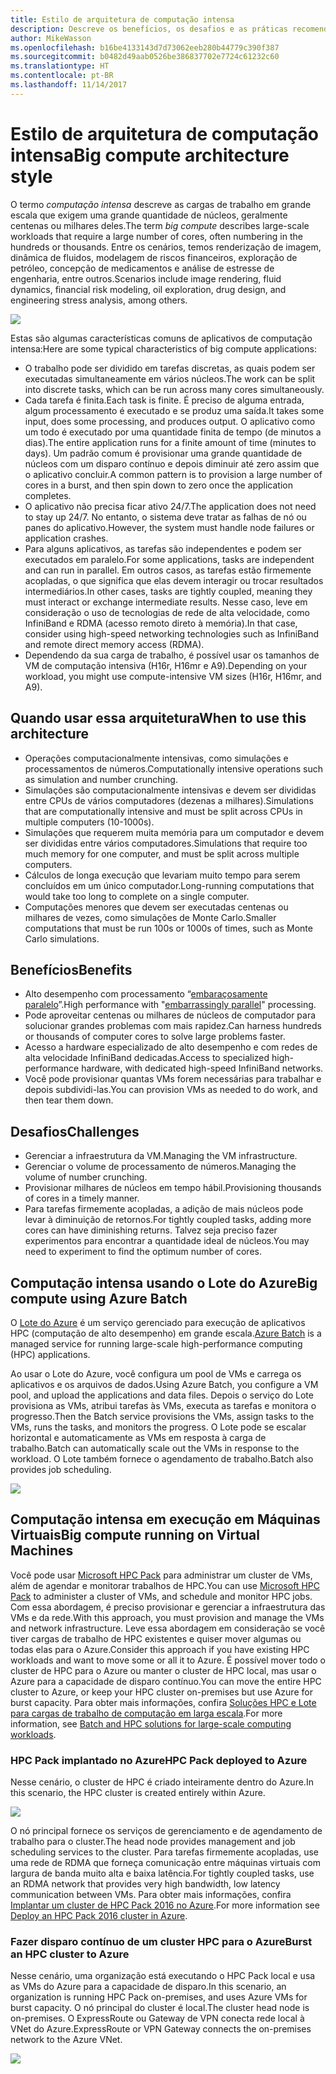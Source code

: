 ```yaml
---
title: Estilo de arquitetura de computação intensa
description: Descreve os benefícios, os desafios e as práticas recomendadas para arquiteturas de computação intensa no Azure
author: MikeWasson
ms.openlocfilehash: b16be4133143d7d73062eeb280b44779c390f387
ms.sourcegitcommit: b0482d49aab0526be386837702e7724c61232c60
ms.translationtype: HT
ms.contentlocale: pt-BR
ms.lasthandoff: 11/14/2017
---
```

# <a name="big-compute-architecture-style"></a><span data-ttu-id="6891d-103">Estilo de arquitetura de computação intensa</span><span class="sxs-lookup"><span data-stu-id="6891d-103">Big compute architecture style</span></span>

<span data-ttu-id="6891d-104">O termo *computação intensa* descreve as cargas de trabalho em grande escala que exigem uma grande quantidade de núcleos, geralmente centenas ou milhares deles.</span><span class="sxs-lookup"><span data-stu-id="6891d-104">The term *big compute* describes large-scale workloads that require a large number of cores, often numbering in the hundreds or thousands.</span></span> <span data-ttu-id="6891d-105">Entre os cenários, temos renderização de imagem, dinâmica de fluidos, modelagem de riscos financeiros, exploração de petróleo, concepção de medicamentos e análise de estresse de engenharia, entre outros.</span><span class="sxs-lookup"><span data-stu-id="6891d-105">Scenarios include image rendering, fluid dynamics, financial risk modeling, oil exploration, drug design, and engineering stress analysis, among others.</span></span>

![](./images/big-compute-logical.png)

<span data-ttu-id="6891d-106">Estas são algumas características comuns de aplicativos de computação intensa:</span><span class="sxs-lookup"><span data-stu-id="6891d-106">Here are some typical characteristics of big compute applications:</span></span>

- <span data-ttu-id="6891d-107">O trabalho pode ser dividido em tarefas discretas, as quais podem ser executadas simultaneamente em vários núcleos.</span><span class="sxs-lookup"><span data-stu-id="6891d-107">The work can be split into discrete tasks, which can be run across many cores simultaneously.</span></span>
- <span data-ttu-id="6891d-108">Cada tarefa é finita.</span><span class="sxs-lookup"><span data-stu-id="6891d-108">Each task is finite.</span></span> <span data-ttu-id="6891d-109">É preciso de alguma entrada, algum processamento é executado e se produz uma saída.</span><span class="sxs-lookup"><span data-stu-id="6891d-109">It takes some input, does some processing, and produces output.</span></span> <span data-ttu-id="6891d-110">O aplicativo como um todo é executado por uma quantidade finita de tempo (de minutos a dias).</span><span class="sxs-lookup"><span data-stu-id="6891d-110">The entire application runs for a finite amount of time (minutes to days).</span></span> <span data-ttu-id="6891d-111">Um padrão comum é provisionar uma grande quantidade de núcleos com um disparo contínuo e depois diminuir até zero assim que o aplicativo concluir.</span><span class="sxs-lookup"><span data-stu-id="6891d-111">A common pattern is to provision a large number of cores in a burst, and then spin down to zero once the application completes.</span></span> 
- <span data-ttu-id="6891d-112">O aplicativo não precisa ficar ativo 24/7.</span><span class="sxs-lookup"><span data-stu-id="6891d-112">The application does not need to stay up 24/7.</span></span> <span data-ttu-id="6891d-113">No entanto, o sistema deve tratar as falhas de nó ou panes do aplicativo.</span><span class="sxs-lookup"><span data-stu-id="6891d-113">However, the system must handle node failures or application crashes.</span></span>
- <span data-ttu-id="6891d-114">Para alguns aplicativos, as tarefas são independentes e podem ser executados em paralelo.</span><span class="sxs-lookup"><span data-stu-id="6891d-114">For some applications, tasks are independent and can run in parallel.</span></span> <span data-ttu-id="6891d-115">Em outros casos, as tarefas estão firmemente acopladas, o que significa que elas devem interagir ou trocar resultados intermediários.</span><span class="sxs-lookup"><span data-stu-id="6891d-115">In other cases, tasks are tightly coupled, meaning they must interact or exchange intermediate results.</span></span> <span data-ttu-id="6891d-116">Nesse caso, leve em consideração o uso de tecnologias de rede de alta velocidade, como InfiniBand e RDMA (acesso remoto direto à memória).</span><span class="sxs-lookup"><span data-stu-id="6891d-116">In that case, consider using high-speed networking technologies such as InfiniBand and remote direct memory access (RDMA).</span></span> 
- <span data-ttu-id="6891d-117">Dependendo da sua carga de trabalho, é possível usar os tamanhos de VM de computação intensiva (H16r, H16mr e A9).</span><span class="sxs-lookup"><span data-stu-id="6891d-117">Depending on your workload, you might use compute-intensive VM sizes (H16r, H16mr, and A9).</span></span>

## <a name="when-to-use-this-architecture"></a><span data-ttu-id="6891d-118">Quando usar essa arquitetura</span><span class="sxs-lookup"><span data-stu-id="6891d-118">When to use this architecture</span></span>

- <span data-ttu-id="6891d-119">Operações computacionalmente intensivas, como simulações e processamentos de números.</span><span class="sxs-lookup"><span data-stu-id="6891d-119">Computationally intensive operations such as simulation and number crunching.</span></span>
- <span data-ttu-id="6891d-120">Simulações são computacionalmente intensivas e devem ser divididas entre CPUs de vários computadores (dezenas a milhares).</span><span class="sxs-lookup"><span data-stu-id="6891d-120">Simulations that are computationally intensive and must be split across CPUs in multiple computers (10-1000s).</span></span>
- <span data-ttu-id="6891d-121">Simulações que requerem muita memória para um computador e devem ser divididas entre vários computadores.</span><span class="sxs-lookup"><span data-stu-id="6891d-121">Simulations that require too much memory for one computer, and must be split across multiple computers.</span></span>
- <span data-ttu-id="6891d-122">Cálculos de longa execução que levariam muito tempo para serem concluídos em um único computador.</span><span class="sxs-lookup"><span data-stu-id="6891d-122">Long-running computations that would take too long to complete on a single computer.</span></span>
- <span data-ttu-id="6891d-123">Computações menores que devem ser executadas centenas ou milhares de vezes, como simulações de Monte Carlo.</span><span class="sxs-lookup"><span data-stu-id="6891d-123">Smaller computations that must be run 100s or 1000s of times, such as Monte Carlo simulations.</span></span>

## <a name="benefits"></a><span data-ttu-id="6891d-124">Benefícios</span><span class="sxs-lookup"><span data-stu-id="6891d-124">Benefits</span></span>

- <span data-ttu-id="6891d-125">Alto desempenho com processamento “[embaraçosamente paralelo][embarrassingly-parallel]”.</span><span class="sxs-lookup"><span data-stu-id="6891d-125">High performance with "[embarrassingly parallel][embarrassingly-parallel]" processing.</span></span>
- <span data-ttu-id="6891d-126">Pode aproveitar centenas ou milhares de núcleos de computador para solucionar grandes problemas com mais rapidez.</span><span class="sxs-lookup"><span data-stu-id="6891d-126">Can harness hundreds or thousands of computer cores to solve large problems faster.</span></span>
- <span data-ttu-id="6891d-127">Acesso a hardware especializado de alto desempenho e com redes de alta velocidade InfiniBand dedicadas.</span><span class="sxs-lookup"><span data-stu-id="6891d-127">Access to specialized high-performance hardware, with dedicated high-speed InfiniBand networks.</span></span>
- <span data-ttu-id="6891d-128">Você pode provisionar quantas VMs forem necessárias para trabalhar e depois subdividi-las.</span><span class="sxs-lookup"><span data-stu-id="6891d-128">You can provision VMs as needed to do work, and then tear them down.</span></span> 

## <a name="challenges"></a><span data-ttu-id="6891d-129">Desafios</span><span class="sxs-lookup"><span data-stu-id="6891d-129">Challenges</span></span>

- <span data-ttu-id="6891d-130">Gerenciar a infraestrutura da VM.</span><span class="sxs-lookup"><span data-stu-id="6891d-130">Managing the VM infrastructure.</span></span>
- <span data-ttu-id="6891d-131">Gerenciar o volume de processamento de números.</span><span class="sxs-lookup"><span data-stu-id="6891d-131">Managing the volume of number crunching.</span></span> 
- <span data-ttu-id="6891d-132">Provisionar milhares de núcleos em tempo hábil.</span><span class="sxs-lookup"><span data-stu-id="6891d-132">Provisioning thousands of cores in a timely manner.</span></span>
- <span data-ttu-id="6891d-133">Para tarefas firmemente acopladas, a adição de mais núcleos pode levar à diminuição de retornos.</span><span class="sxs-lookup"><span data-stu-id="6891d-133">For tightly coupled tasks, adding more cores can have diminishing returns.</span></span> <span data-ttu-id="6891d-134">Talvez seja preciso fazer experimentos para encontrar a quantidade ideal de núcleos.</span><span class="sxs-lookup"><span data-stu-id="6891d-134">You may need to experiment to find the optimum number of cores.</span></span>

## <a name="big-compute-using-azure-batch"></a><span data-ttu-id="6891d-135">Computação intensa usando o Lote do Azure</span><span class="sxs-lookup"><span data-stu-id="6891d-135">Big compute using Azure Batch</span></span>

<span data-ttu-id="6891d-136">O [Lote do Azure][batch] é um serviço gerenciado para execução de aplicativos HPC (computação de alto desempenho) em grande escala.</span><span class="sxs-lookup"><span data-stu-id="6891d-136">[Azure Batch][batch] is a managed service for running large-scale high-performance computing (HPC) applications.</span></span>

<span data-ttu-id="6891d-137">Ao usar o Lote do Azure, você configura um pool de VMs e carrega os aplicativos e os arquivos de dados.</span><span class="sxs-lookup"><span data-stu-id="6891d-137">Using Azure Batch, you configure a VM pool, and upload the applications and data files.</span></span> <span data-ttu-id="6891d-138">Depois o serviço do Lote provisiona as VMs, atribui tarefas às VMs, executa as tarefas e monitora o progresso.</span><span class="sxs-lookup"><span data-stu-id="6891d-138">Then the Batch service provisions the VMs, assign tasks to the VMs, runs the tasks, and monitors the progress.</span></span> <span data-ttu-id="6891d-139">O Lote pode se escalar horizontal e automaticamente as VMs em resposta à carga de trabalho.</span><span class="sxs-lookup"><span data-stu-id="6891d-139">Batch can automatically scale out the VMs in response to the workload.</span></span> <span data-ttu-id="6891d-140">O Lote também fornece o agendamento de trabalho.</span><span class="sxs-lookup"><span data-stu-id="6891d-140">Batch also provides job scheduling.</span></span>

![](./images/big-compute-batch.png) 

## <a name="big-compute-running-on-virtual-machines"></a><span data-ttu-id="6891d-141">Computação intensa em execução em Máquinas Virtuais</span><span class="sxs-lookup"><span data-stu-id="6891d-141">Big compute running on Virtual Machines</span></span>

<span data-ttu-id="6891d-142">Você pode usar [Microsoft HPC Pack][hpc-pack] para administrar um cluster de VMs, além de agendar e monitorar trabalhos de HPC.</span><span class="sxs-lookup"><span data-stu-id="6891d-142">You can use [Microsoft HPC Pack][hpc-pack] to administer a cluster of VMs, and schedule and monitor HPC jobs.</span></span> <span data-ttu-id="6891d-143">Com essa abordagem, é preciso provisionar e gerenciar a infraestrutura das VMs e da rede.</span><span class="sxs-lookup"><span data-stu-id="6891d-143">With this approach, you must provision and manage the VMs and network infrastructure.</span></span> <span data-ttu-id="6891d-144">Leve essa abordagem em consideração se você tiver cargas de trabalho de HPC existentes e quiser mover algumas ou todas elas para o Azure.</span><span class="sxs-lookup"><span data-stu-id="6891d-144">Consider this approach if you have existing HPC workloads and want to move some or all it to Azure.</span></span> <span data-ttu-id="6891d-145">É possível mover todo o cluster de HPC para o Azure ou manter o cluster de HPC local, mas usar o Azure para a capacidade de disparo contínuo.</span><span class="sxs-lookup"><span data-stu-id="6891d-145">You can move the entire HPC cluster to Azure, or keep your HPC cluster on-premises but use Azure for burst capacity.</span></span> <span data-ttu-id="6891d-146">Para obter mais informações, confira [Soluções HPC e Lote para cargas de trabalho de computação em larga escala][batch-hpc-solutions].</span><span class="sxs-lookup"><span data-stu-id="6891d-146">For more information, see [Batch and HPC solutions for large-scale computing workloads][batch-hpc-solutions].</span></span>

### <a name="hpc-pack-deployed-to-azure"></a><span data-ttu-id="6891d-147">HPC Pack implantado no Azure</span><span class="sxs-lookup"><span data-stu-id="6891d-147">HPC Pack deployed to Azure</span></span>

<span data-ttu-id="6891d-148">Nesse cenário, o cluster de HPC é criado inteiramente dentro do Azure.</span><span class="sxs-lookup"><span data-stu-id="6891d-148">In this scenario, the HPC cluster is created entirely within Azure.</span></span>

![](./images/big-compute-iaas.png) 
 
<span data-ttu-id="6891d-149">O nó principal fornece os serviços de gerenciamento e de agendamento de trabalho para o cluster.</span><span class="sxs-lookup"><span data-stu-id="6891d-149">The head node provides management and job scheduling services to the cluster.</span></span> <span data-ttu-id="6891d-150">Para tarefas firmemente acopladas, use uma rede de RDMA que forneça comunicação entre máquinas virtuais com largura de banda muito alta e baixa latência.</span><span class="sxs-lookup"><span data-stu-id="6891d-150">For tightly coupled tasks, use an RDMA network that provides very high bandwidth, low latency communication between VMs.</span></span> <span data-ttu-id="6891d-151">Para obter mais informações, confira [Implantar um cluster de HPC Pack 2016 no Azure][deploy-hpc-azure].</span><span class="sxs-lookup"><span data-stu-id="6891d-151">For more information see [Deploy an HPC Pack 2016 cluster in Azure][deploy-hpc-azure].</span></span>

### <a name="burst-an-hpc-cluster-to-azure"></a><span data-ttu-id="6891d-152">Fazer disparo contínuo de um cluster HPC para o Azure</span><span class="sxs-lookup"><span data-stu-id="6891d-152">Burst an HPC cluster to Azure</span></span>

<span data-ttu-id="6891d-153">Nesse cenário, uma organização está executando o HPC Pack local e usa as VMs do Azure para a capacidade de disparo.</span><span class="sxs-lookup"><span data-stu-id="6891d-153">In this scenario, an organization is running HPC Pack on-premises, and uses Azure VMs for burst capacity.</span></span> <span data-ttu-id="6891d-154">O nó principal do cluster é local.</span><span class="sxs-lookup"><span data-stu-id="6891d-154">The cluster head node is on-premises.</span></span> <span data-ttu-id="6891d-155">O ExpressRoute ou Gateway de VPN conecta rede local à VNet do Azure.</span><span class="sxs-lookup"><span data-stu-id="6891d-155">ExpressRoute or VPN Gateway connects the on-premises network to the Azure VNet.</span></span>

![](./images/big-compute-hybrid.png) 


[batch]: /azure/batch/
[batch-hpc-solutions]: /azure/batch/batch-hpc-solutions
[deploy-hpc-azure]: /azure/virtual-machines/windows/hpcpack-2016-cluster
[embarrassingly-parallel]: https://en.wikipedia.org/wiki/Embarrassingly_parallel
[hpc-pack]: https://technet.microsoft.com/library/cc514029

 
